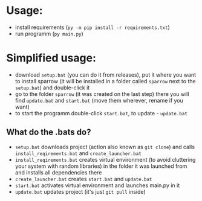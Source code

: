 # Usage:   
- install requirements (`py -m pip install -r requirements.txt`)
- run programm (`py main.py`)

# Simplified usage:   
- download `setup.bat` (you can do it from releases), put it where you want to install sparrow (it will be installed in a folder called `sparrow` next to the `setup.bat`) and double-click it
- go to the folder `sparrow` (it was created on the last step) there you will find `update.bat` and `start.bat` (move them wherever, rename if you want)
- to start the programm double-click `start.bat`, to update - `update.bat`

## What do the .bats do?
- `setup.bat` downloads project (action also known as `git clone`) and calls `install_reqirements.bat` and `create_launcher.bat`
- `install_reqirements.bat` creates virtual environment (to avoid cluttering your system with random libraries) in the folder it was launched from and installs all dependencies there
- `create_launcher.bat` creates `start.bat` and `update.bat`
- `start.bat` activates virtual environment and launches main.py in it
- `update.bat` updates project (it's just `git pull` inside)
